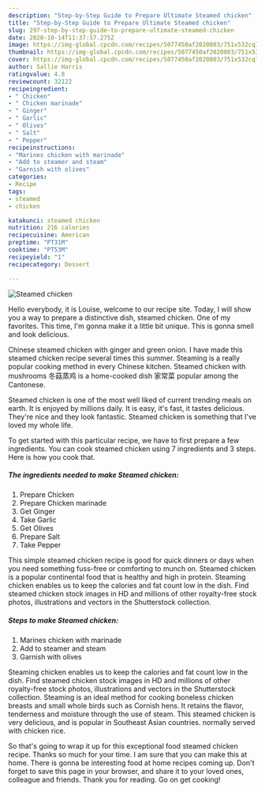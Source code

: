 ```yaml
---
description: "Step-by-Step Guide to Prepare Ultimate Steamed chicken"
title: "Step-by-Step Guide to Prepare Ultimate Steamed chicken"
slug: 297-step-by-step-guide-to-prepare-ultimate-steamed-chicken
date: 2020-10-14T11:37:57.275Z
image: https://img-global.cpcdn.com/recipes/5077450af2020803/751x532cq70/steamed-chicken-recipe-main-photo.jpg
thumbnail: https://img-global.cpcdn.com/recipes/5077450af2020803/751x532cq70/steamed-chicken-recipe-main-photo.jpg
cover: https://img-global.cpcdn.com/recipes/5077450af2020803/751x532cq70/steamed-chicken-recipe-main-photo.jpg
author: Sallie Harris
ratingvalue: 4.8
reviewcount: 32122
recipeingredient:
- " Chicken"
- " Chicken marinade"
- " Ginger"
- " Garlic"
- " Olives"
- " Salt"
- " Pepper"
recipeinstructions:
- "Marines chicken with marinade"
- "Add to steamer and steam"
- "Garnish with olives"
categories:
- Recipe
tags:
- steamed
- chicken

katakunci: steamed chicken 
nutrition: 216 calories
recipecuisine: American
preptime: "PT31M"
cooktime: "PT53M"
recipeyield: "1"
recipecategory: Dessert

---
```



![Steamed chicken](https://img-global.cpcdn.com/recipes/5077450af2020803/751x532cq70/steamed-chicken-recipe-main-photo.jpg)

Hello everybody, it is Louise, welcome to our recipe site. Today, I will show you a way to prepare a distinctive dish, steamed chicken. One of my favorites. This time, I'm gonna make it a little bit unique. This is gonna smell and look delicious.

Chinese steamed chicken with ginger and green onion. I have made this steamed chicken recipe several times this summer. Steaming is a really popular cooking method in every Chinese kitchen. Steamed chicken with mushrooms 冬菇蒸鸡 is a home-cooked dish 家常菜 popular among the Cantonese.

Steamed chicken is one of the most well liked of current trending meals on earth. It is enjoyed by millions daily. It is easy, it's fast, it tastes delicious. They're nice and they look fantastic. Steamed chicken is something that I've loved my whole life.


To get started with this particular recipe, we have to first prepare a few ingredients. You can cook steamed chicken using 7 ingredients and 3 steps. Here is how you cook that.

<!--inarticleads1-->

##### The ingredients needed to make Steamed chicken:

1. Prepare  Chicken
1. Prepare  Chicken marinade
1. Get  Ginger
1. Take  Garlic
1. Get  Olives
1. Prepare  Salt
1. Take  Pepper


This simple steamed chicken recipe is good for quick dinners or days when you need something fuss-free or comforting to munch on. Steamed chicken is a popular continental food that is healthy and high in protein. Steaming chicken enables us to keep the calories and fat count low in the dish. Find steamed chicken stock images in HD and millions of other royalty-free stock photos, illustrations and vectors in the Shutterstock collection. 

<!--inarticleads2-->

##### Steps to make Steamed chicken:

1. Marines chicken with marinade
1. Add to steamer and steam
1. Garnish with olives


Steaming chicken enables us to keep the calories and fat count low in the dish. Find steamed chicken stock images in HD and millions of other royalty-free stock photos, illustrations and vectors in the Shutterstock collection. Steaming is an ideal method for cooking boneless chicken breasts and small whole birds such as Cornish hens. It retains the flavor, tenderness and moisture through the use of steam. This steamed chicken is very delicious, and is popular in Southeast Asian countries. normally served with chicken rice. 

So that's going to wrap it up for this exceptional food steamed chicken recipe. Thanks so much for your time. I am sure that you can make this at home. There is gonna be interesting food at home recipes coming up. Don't forget to save this page in your browser, and share it to your loved ones, colleague and friends. Thank you for reading. Go on get cooking!
